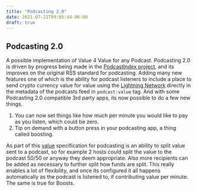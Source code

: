 ```yaml
---
title: "Podcasting 2.0"
date: 2021-07-21T09:05:44-06:00
draft: true
---
```


## Podcasting 2.0

A possible implementation of Value 4 Value for any Podcast. Podcasting 2.0 is driven by progress being made in the [PodcastIndex project](https://podcastindex.org/), and its improves on the original RSS standard for podcasting. Adding many new features one of which is the ability for podcast listeners to include a place to send crypto currency value for value using the [Lightning Network](https://lightning.network/) directly in the metadata of the podcasts feed in `podcast:value` tag. And with some Podcasting 2.0 compatible 3rd party apps, its now possible to do a few new things. 

1. You can now set things like how much per minute you would like to pay as you listen, which could be zero. 
2. Tip on demand with a button press in your podcasting app, a thing called boosting.

As part of this [value](https://github.com/Podcastindex-org/podcast-namespace/blob/main/value/value.md) specification for podcasting is an ability to split value sent to a podcast, so for example 2 hosts could split the value to the podcast 50/50 or anyway they deem appropriate. Also more recipients can be added as necessary to further split how funds are split. This really enables a lot of flexibility, and once its configured it all happens automatically as the podcast is listened to, if contributing value per minute. The same is true for Boosts.  
